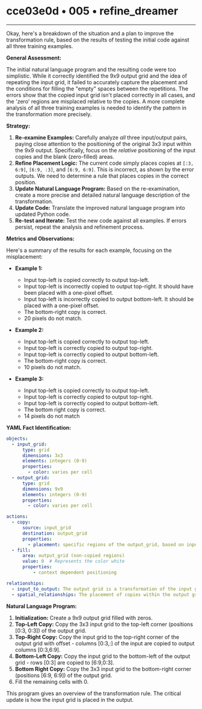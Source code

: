 # cce03e0d • 005 • refine_dreamer

---
Okay, here's a breakdown of the situation and a plan to improve the transformation rule, based on the results of testing the initial code against all three training examples.

**General Assessment:**

The initial natural language program and the resulting code were too simplistic. While it correctly identified the 9x9 output grid and the idea of repeating the input grid, it failed to accurately capture the placement and the conditions for filling the "empty" spaces between the repetitions. The errors show that the copied input grid isn't placed correctly in all cases, and the 'zero' regions are misplaced relative to the copies. A more complete analysis of all three training examples is needed to identify the pattern in the transformation more precisely.

**Strategy:**

1.  **Re-examine Examples:** Carefully analyze *all* three input/output pairs, paying close attention to the positioning of the original 3x3 input within the 9x9 output. Specifically, focus on the *relative* positioning of the input copies and the blank (zero-filled) areas.
2.  **Refine Placement Logic:** The current code simply places copies at `[:3, 6:9]`, `[6:9, :3]`, and `[6:9, 6:9]`. This is incorrect, as shown by the error outputs. We need to determine a rule that places copies in the correct position.
3. **Update Natural Language Program:** Based on the re-examination, create a more precise and detailed natural language description of the transformation.
4.  **Update Code:** Translate the improved natural language program into updated Python code.
5.  **Re-test and Iterate:** Test the new code against all examples. If errors persist, repeat the analysis and refinement process.

**Metrics and Observations:**

Here's a summary of the results for each example, focusing on the misplacement:

*   **Example 1:**
    *   Input top-left is copied correctly to output top-left.
    *   Input top-left is incorrectly copied to output top-right. It should have been placed with a one-pixel offset.
    *   Input top-left is incorrectly copied to output bottom-left. It should be placed with a one-pixel offset.
    *   The bottom-right copy is correct.
    *   20 pixels do not match.

*   **Example 2:**
    *   Input top-left is copied correctly to output top-left.
    *    Input top-left is correctly copied to output top-right.
    *    Input top-left is correctly copied to output bottom-left.
    *   The bottom-right copy is correct.
    *   10 pixels do not match.

*   **Example 3:**

    *    Input top-left is copied correctly to output top-left.
    *    Input top-left is correctly copied to output top-right.
    *   Input top-left is correctly copied to output bottom-left.
    *    The bottom right copy is correct.
    *    14 pixels do not match

**YAML Fact Identification:**

```yaml
objects:
  - input_grid:
      type: grid
      dimensions: 3x3
      elements: integers (0-9)
      properties:
        - color: varies per cell
  - output_grid:
      type: grid
      dimensions: 9x9
      elements: integers (0-9)
      properties:
        - color: varies per cell

actions:
  - copy:
      source: input_grid
      destination: output_grid
      properties:
        - placement: specific regions of the output_grid, based on input grid position
  - fill:
      area: output_grid (non-copied regions)
      value: 0  # Represents the color white
      properties:
          - context dependent positioning

relationships:
  - input_to_output: The output grid is a transformation of the input grid, consisting of copies and filled regions.
  - spatial_relationships: The placement of copies within the output grid is related to the original input grid position and other blank regions
```

**Natural Language Program:**

1.  **Initialization:** Create a 9x9 output grid filled with zeros.
2.  **Top-Left Copy:** Copy the 3x3 input grid to the top-left corner (positions \[0:3, 0:3]) of the output grid.
3. **Top-Right Copy:** Copy the input grid to the top-right corner of the output grid with offset - columns \[0:3,:] of the input are copied to output columns \[0:3,6:9].
4.  **Bottom-Left Copy:** Copy the input grid to the bottom-left of the output grid - rows \[0:3] are copied to \[6:9,0:3].
5.  **Bottom Right Copy:** Copy the 3x3 input grid to the bottom-right corner (positions \[6:9, 6:9]) of the output grid.
6. Fill the remaining cells with 0.

This program gives an overview of the transformation rule. The critical update is how the input grid is placed in the output.

